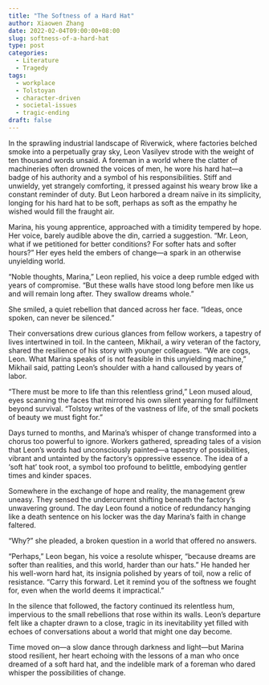 ```yaml
---
title: "The Softness of a Hard Hat"
author: Xiaowen Zhang
date: 2022-02-04T09:00:00+08:00
slug: softness-of-a-hard-hat
type: post
categories:
  - Literature
  - Tragedy
tags:
  - workplace
  - Tolstoyan
  - character-driven
  - societal-issues
  - tragic-ending
draft: false
---
```


In the sprawling industrial landscape of Riverwick, where factories belched smoke into a perpetually gray sky, Leon Vasilyev strode with the weight of ten thousand words unsaid. A foreman in a world where the clatter of machineries often drowned the voices of men, he wore his hard hat—a badge of his authority and a symbol of his responsibilities. Stiff and unwieldy, yet strangely comforting, it pressed against his weary brow like a constant reminder of duty. But Leon harbored a dream naïve in its simplicity, longing for his hard hat to be soft, perhaps as soft as the empathy he wished would fill the fraught air.

Marina, his young apprentice, approached with a timidity tempered by hope. Her voice, barely audible above the din, carried a suggestion. “Mr. Leon, what if we petitioned for better conditions? For softer hats and softer hours?” Her eyes held the embers of change—a spark in an otherwise unyielding world.

“Noble thoughts, Marina,” Leon replied, his voice a deep rumble edged with years of compromise. “But these walls have stood long before men like us and will remain long after. They swallow dreams whole.”

She smiled, a quiet rebellion that danced across her face. “Ideas, once spoken, can never be silenced.”

Their conversations drew curious glances from fellow workers, a tapestry of lives intertwined in toil. In the canteen, Mikhail, a wiry veteran of the factory, shared the resilience of his story with younger colleagues. “We are cogs, Leon. What Marina speaks of is not feasible in this unyielding machine,” Mikhail said, patting Leon’s shoulder with a hand calloused by years of labor.

“There must be more to life than this relentless grind,” Leon mused aloud, eyes scanning the faces that mirrored his own silent yearning for fulfillment beyond survival. “Tolstoy writes of the vastness of life, of the small pockets of beauty we must fight for.”

Days turned to months, and Marina’s whisper of change transformed into a chorus too powerful to ignore. Workers gathered, spreading tales of a vision that Leon’s words had unconsciously painted—a tapestry of possibilities, vibrant and untainted by the factory’s oppressive essence. The idea of a ‘soft hat’ took root, a symbol too profound to belittle, embodying gentler times and kinder spaces.

Somewhere in the exchange of hope and reality, the management grew uneasy. They sensed the undercurrent shifting beneath the factory’s unwavering ground. The day Leon found a notice of redundancy hanging like a death sentence on his locker was the day Marina’s faith in change faltered.

“Why?” she pleaded, a broken question in a world that offered no answers.

“Perhaps,” Leon began, his voice a resolute whisper, “because dreams are softer than realities, and this world, harder than our hats.” He handed her his well-worn hard hat, its insignia polished by years of toil, now a relic of resistance. “Carry this forward. Let it remind you of the softness we fought for, even when the world deems it impractical.”

In the silence that followed, the factory continued its relentless hum, impervious to the small rebellions that rose within its walls. Leon’s departure felt like a chapter drawn to a close, tragic in its inevitability yet filled with echoes of conversations about a world that might one day become.

Time moved on—a slow dance through darkness and light—but Marina stood resilient, her heart echoing with the lessons of a man who once dreamed of a soft hard hat, and the indelible mark of a foreman who dared whisper the possibilities of change.